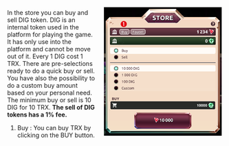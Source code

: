 <img align="right" style="padding:10px 5px 15px 20px;" height="300" src="../_media/store-screen-nr.png">

In the store you can buy and sell DIG token. DIG is an internal token used in the platform for playing the game. It has only use into the platform and cannot be move out of it. Every 1 DIG cost 1 TRX.  There are pre-selections ready to do a quick buy or sell. You have also the possibility to do a custom buy amount based on your personal need. The minimum buy or sell is 10 DIG for 10 TRX. **The sell of DIG tokens has a 1% fee.**

1. Buy : You can buy TRX by clicking on the BUY button.

